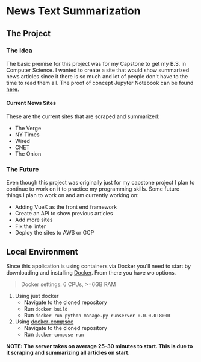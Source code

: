 # News Text Summarization

## The Project

### The Idea
The basic premise for this project was for my Capstone to get my B.S. in Computer Science. I wanted to create a site that would show summarized news articles since
it there is so much and lot of people don't have to the time to read them all. The proof of concept Jupyter Notebook can be found [here](https://github.com/lazarust/JupyterNotebooks/tree/main/NewsSummarization).

#### Current News Sites
These are the current sites that are scraped and summarized:
* The Verge
* NY Times
* Wired
* CNET
* The Onion

### The Future
Even though this project was originally just for my capstone project I plan to continue to work on it to practice my programming skills. 
Some future things I plan to work on and am currently working on:
* Adding VueX as the front end framework
* Create an API to show previous articles
* Add more sites
* Fix the linter
* Deploy the sites to AWS or GCP

## Local Environment
Since this application is using containers via Docker you'll need to start by downloading and installing [Docker](https://www.docker.com/get-started). From there you have wo options. 
> Docker settings: 6 CPUs, >=6GB RAM

1. Using just docker
    * Navigate to the cloned repository
    * Run `docker build`
    * Run `docker run python manage.py runserver 0.0.0.0:8000`
2. Using [docker-compsoe](https://docs.docker.com/compose/install/)
    * Navigate to the cloned repository
    * Run `docker-compose run`
    
**NOTE: The server takes on average 25-30 minutes to start. This is due to it scraping and summarizing all articles on start.**
